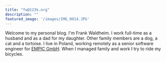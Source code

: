 ```yaml
---
title: "fw@123k.org"
description: ""
featured_image: '/images/IMG_0914.JPG'
---
```

Welcome to my personal blog. I'm Frank Waldheim. I work full-time as a husband and as a dad for my daughter. Other family members are
a dog, a cat and a tortoise. I live in Poland, working remotely as a senior software engineer for [EMPIC GmbH](https://www.empic.aero).
When I managed family and work I try to ride my bicycles.